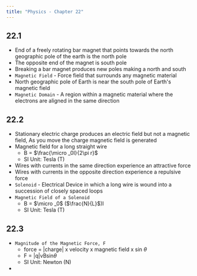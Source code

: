 ```yaml
---
title: "Physics - Chapter 22"
---
```


## 22.1

- End of a freely rotating bar magnet that points towards the north geographic pole of the earth is the north pole
- The opposite end of the magnet is south pole
- Breaking a bar magnet produces new poles making a north and south
- `Magnetic Field` - Force field that surrounds any magnetic material
- North geographic pole of Earth is near the south pole of Earth's magnetic field
- `Magnetic Domain` - A region within a magnetic material where the electrons are aligned in the same direction

## 22.2

- Stationary electric charge produces an electric field but not a magnetic field, As you move the charge magnetic field is generated
- Magnetic field for a long straight wire
	- B = $\frac{\micro _0I}{2\pi r}$
	- SI Unit: Tesla (T)
- Wires with currents in the same direction experience an attractive force
- Wires with currents in the opposite direction experience a repulsive force
- `Solenoid` - Electrical Device in which a long wire is wound into a succession of closely spaced loops
- `Magnetic Field of a Solenoid`
	- B = $\micro _0$ ($\frac{N}{L}$)I
	- SI Unit: Tesla (T)

## 22.3

- `Magnitude of the Magnetic Force, F`
	- force = |charge| x velocity x magnetic field x sin $\theta$
	- F = |q|vBsin$\theta$ 
	- SI Unit: Newton (N)
- 
